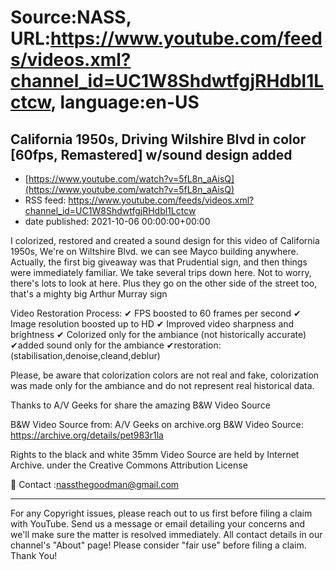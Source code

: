 # Source:NASS, URL:https://www.youtube.com/feeds/videos.xml?channel_id=UC1W8ShdwtfgjRHdbl1Lctcw, language:en-US

## California 1950s, Driving Wilshire Blvd in color [60fps, Remastered] w/sound design added
 - [https://www.youtube.com/watch?v=5fL8n_aAisQ](https://www.youtube.com/watch?v=5fL8n_aAisQ)
 - RSS feed: https://www.youtube.com/feeds/videos.xml?channel_id=UC1W8ShdwtfgjRHdbl1Lctcw
 - date published: 2021-10-06 00:00:00+00:00

I colorized, restored and created a sound design for this video of California 1950s, We're on Wiltshire Blvd. we can see  Mayco building anywhere. Actually, the first big giveaway was that Prudential sign, and then things were immediately familiar. We take several trips down here. Not to worry, there's lots to look at here. Plus they go on the other side of the street too, that's a mighty big Arthur Murray sign

Video Restoration Process:
✔ FPS boosted to 60 frames per second 
✔ Image resolution boosted up to HD 
✔ Improved video sharpness and brightness 
✔ Colorized only for the ambiance (not historically accurate)
✔added sound only for the ambiance
✔restoration:(stabilisation,denoise,cleand,deblur) 

Please, be aware that colorization colors are not real and fake, colorization was made only for the ambiance and do not represent real historical data.

Thanks to  A/V Geeks for share the amazing B&W Video Source

B&W Video Source from:   A/V Geeks on archive.org
B&W Video Source: https://archive.org/details/pet983r1la

Rights to the black and white 35mm Video Source are held by Internet Archive. under the Creative Commons Attribution License

📨 Contact :nassthegoodman@gmail.com
- - - - - - - - - - - - - - - - - - - -
For any Copyright issues, please reach out to us first before filing a claim with YouTube. Send us a message or email detailing your concerns and we'll make sure the matter is resolved immediately. All contact details in our channel's "About" page! Please consider "fair use" before filing a claim. Thank You!

